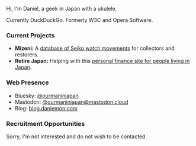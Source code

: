 Hi, I'm Daniel, a geek in Japan with a ukulele.

Currently DuckDuckGo. Formerly W3C and Opera Software.

### Current Projects

* **Mizeni:** A [database of Seiko watch movements](https://mizeni.com) for collectors and restorers.
* **Retire Japan:** Helping with this [personal finance site for people living in Japan](https://www.retirejapan.com/).

### Web Presence

* Bluesky: [@ourmaninjapan](https://bsky.app/profile/ourmaninjapan.bsky.social)
* Mastodon: [@ourmaninjapan@mastodon.cloud](https://mastodon.cloud/@ourmaninjapan)
* Blog: [blog.daniemon.com](https://blog.daniemon.com)

### Recruitment Opportunities

Sorry, I'm not interested and do not wish to be contacted.


<!---
tagawa/tagawa is a ✨ special ✨ repository because its `README.md` (this file) appears on your GitHub profile.
You can click the Preview link to take a look at your changes.
--->
